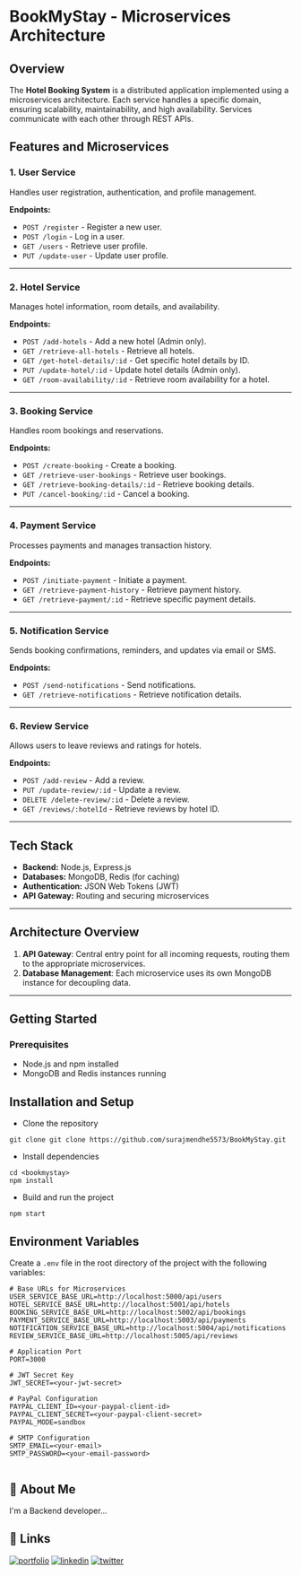# BookMyStay - Microservices Architecture

## Overview

The **Hotel Booking System** is a distributed application implemented using a microservices architecture. Each service handles a specific domain, ensuring scalability, maintainability, and high availability. Services communicate with each other through REST APIs.

## Features and Microservices

### 1. **User Service**
Handles user registration, authentication, and profile management.

**Endpoints:**
- `POST /register` - Register a new user.
- `POST /login` - Log in a user.
- `GET /users` - Retrieve user profile.
- `PUT /update-user` - Update user profile.

---

### 2. **Hotel Service**
Manages hotel information, room details, and availability.

**Endpoints:**
- `POST /add-hotels` - Add a new hotel (Admin only).
- `GET /retrieve-all-hotels` - Retrieve all hotels.
- `GET /get-hotel-details/:id` - Get specific hotel details by ID.
- `PUT /update-hotel/:id` - Update hotel details (Admin only).
- `GET /room-availability/:id` - Retrieve room availability for a hotel.

---

### 3. **Booking Service**
Handles room bookings and reservations.

**Endpoints:**
- `POST /create-booking` - Create a booking.
- `GET /retrieve-user-bookings` - Retrieve user bookings.
- `GET /retrieve-booking-details/:id` - Retrieve booking details.
- `PUT /cancel-booking/:id` - Cancel a booking.

---

### 4. **Payment Service**
Processes payments and manages transaction history.

**Endpoints:**
- `POST /initiate-payment` - Initiate a payment.
- `GET /retrieve-payment-history` - Retrieve payment history.
- `GET /retrieve-payment/:id` - Retrieve specific payment details.

---

### 5. **Notification Service**
Sends booking confirmations, reminders, and updates via email or SMS.

**Endpoints:**
- `POST /send-notifications` - Send notifications.
- `GET /retrieve-notifications` - Retrieve notification details.

---

### 6. **Review Service**
Allows users to leave reviews and ratings for hotels.

**Endpoints:**
- `POST /add-review` - Add a review.
- `PUT /update-review/:id` - Update a review.
- `DELETE /delete-review/:id` - Delete a review.
- `GET /reviews/:hotelId` - Retrieve reviews by hotel ID.

---

## Tech Stack

- **Backend:** Node.js, Express.js
- **Databases:** MongoDB, Redis (for caching)
- **Authentication:** JSON Web Tokens (JWT)
- **API Gateway:** Routing and securing microservices

---

## Architecture Overview

1. **API Gateway**: Central entry point for all incoming requests, routing them to the appropriate microservices.
2. **Database Management**: Each microservice uses its own MongoDB instance for decoupling data.
---

## Getting Started

### Prerequisites
- Node.js and npm installed
- MongoDB and Redis instances running


## Installation and Setup
- Clone the repository
```
git clone git clone https://github.com/surajmendhe5573/BookMyStay.git

```
- Install dependencies
```
cd <bookmystay>
npm install
```
- Build and run the project
```
npm start
```

## Environment Variables

Create a `.env` file in the root directory of the project with the following variables:

```
# Base URLs for Microservices 
USER_SERVICE_BASE_URL=http://localhost:5000/api/users
HOTEL_SERVICE_BASE_URL=http://localhost:5001/api/hotels
BOOKING_SERVICE_BASE_URL=http://localhost:5002/api/bookings
PAYMENT_SERVICE_BASE_URL=http://localhost:5003/api/payments
NOTIFICATION_SERVICE_BASE_URL=http://localhost:5004/api/notifications
REVIEW_SERVICE_BASE_URL=http://localhost:5005/api/reviews

# Application Port
PORT=3000

# JWT Secret Key
JWT_SECRET=<your-jwt-secret>

# PayPal Configuration
PAYPAL_CLIENT_ID=<your-paypal-client-id>
PAYPAL_CLIENT_SECRET=<your-paypal-client-secret>
PAYPAL_MODE=sandbox

# SMTP Configuration
SMTP_EMAIL=<your-email>
SMTP_PASSWORD=<your-email-password>


```

## 🚀 About Me
I'm a Backend developer...


## 🔗 Links
[![portfolio](https://img.shields.io/badge/my_portfolio-000?style=for-the-badge&logo=ko-fi&logoColor=white)](https://github.com/surajmendhe5573)
[![linkedin](https://img.shields.io/badge/linkedin-0A66C2?style=for-the-badge&logo=linkedin&logoColor=white)](https://www.linkedin.com/in/suraj-mendhe-569879233/?original_referer=https%3A%2F%2Fsearch%2Eyahoo%2Ecom%2F&originalSubdomain=in)
[![twitter](https://img.shields.io/badge/twitter-1DA1F2?style=for-the-badge&logo=twitter&logoColor=white)](https://twitter.com/)


